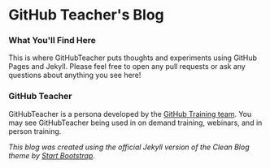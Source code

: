 # GitHub Teacher's Blog

### What You'll Find Here
This is where GitHubTeacher puts thoughts and experiments using GitHub Pages and Jekyll. Please feel free to open any pull requests or ask any questions about anything you see here! 

### GitHub Teacher
GitHubTeacher is a persona developed by the [GitHub Training team](https://services.github.com/training/). You may see GitHubTeacher being used in on demand training, webinars, and in person training. 

_This blog was created using the official Jekyll version of the Clean Blog theme by [Start Bootstrap](http://startbootstrap.com/)._
